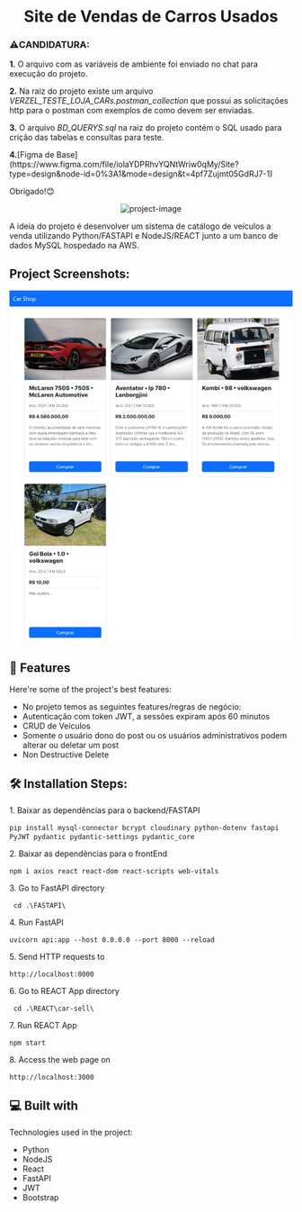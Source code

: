<h1 align="center" id="title">Site de Vendas de Carros Usados</h1>
<div>
  <h3> ⚠️CANDIDATURA: </h3> 
  <p> <b>1.</b> O arquivo com as variáveis de ambiente foi enviado no chat para execução do projeto.</p>
  <p> <b>2.</b> Na raiz do projeto existe um arquivo <i>VERZEL_TESTE_LOJA_CARs.postman_collection</i> que possui as solicitações http para o postman com exemplos de como devem ser enviadas. </p>
  <p>  <b>3.</b> O arquivo <i>BD_QUERYS.sql</i> na raiz do projeto contém o SQL usado para crição das tabelas e consultas para teste.</p>
   <p>  <b>4.</b>[Figma de Base] (https://www.figma.com/file/iolaYDPRhvYQNtWriw0qMy/Site?type=design&node-id=0%3A1&mode=design&t=4pf7Zujmt05GdRJ7-1)</p>
  <p>Obrigado!😊</p>
</div>
<p align="center"><img src="https://socialify.git.ci/edrsjunior/TESTE-Dev_FullStack_Junior/image?description=1&amp;descriptionEditable=Um%20projeto%20feito%20como%20prova%20para%20Dev%20Fullstack%20Junior&amp;forks=1&amp;issues=1&amp;language=1&amp;logo=https%3A%2F%2Fgithub.com%2Fedrsjunior.png&amp;name=1&amp;owner=1&amp;pattern=Signal&amp;pulls=1&amp;stargazers=1&amp;theme=Light" alt="project-image"></p>

<p id="description">A ideia do projeto é desenvolver um sistema de catálogo de veículos a venda utilizando Python/FASTAPI e NodeJS/REACT junto a um banco de dados MySQL hospedado na AWS.</p>

<!--
<h2>🚀 Demo</h2>

[url demo](url demo)
-->

<h2>Project Screenshots:</h2>

<img src="https://github.com/edrsjunior/TESTE-Dev_FullStack_Junior/blob/main/screenshots/Example%20App.jpeg" alt="project-screenshot" width="1920" height="/">

  
  
<h2>🧐 Features</h2>

Here're some of the project's best features:

*   No projeto temos as seguintes features/regras de negócio:
*   Autenticação com token JWT, a sessões expiram após 60 minutos
*   CRUD de Veículos
*   Somente o usuário dono do post ou os usuários administrativos podem alterar ou deletar um post
*   Non Destructive Delete

<h2>🛠️ Installation Steps:</h2>

<p>1. Baixar as dependências para o backend/FASTAPI</p>

```
pip install mysql-connector bcrypt cloudinary python-dotenv fastapi PyJWT pydantic pydantic-settings pydantic_core
```

<p>2. Baixar as dependências para o frontEnd</p>

```
npm i axios react react-dom react-scripts web-vitals
```

<p>3. Go to FastAPI directory</p>

```
 cd .\FASTAPI\
```

<p>4. Run FastAPI</p>

```
uvicorn api:app --host 0.0.0.0 --port 8000 --reload
```

<p>5. Send HTTP requests to</p>

```
http://localhost:8000
```

<p>6. Go to REACT App directory</p>

```
 cd .\REACT\car-sell\
```

<p>7. Run REACT App</p>

```
npm start
```

<p>8. Access the web page on</p>

```
http://localhost:3000
```

  
  
<h2>💻 Built with</h2>

Technologies used in the project:

*   Python
*   NodeJS
*   React
*   FastAPI
*   JWT
*   Bootstrap
